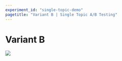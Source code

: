 ```yaml
---
experiment_id: "single-topic-demo"
pagetitle: "Variant B | Single Topic A/B Testing"
---
```


# Variant B ##

   ![](./iceberg.experimental.jpg)


<!--HONumber=May16_HO4-->



